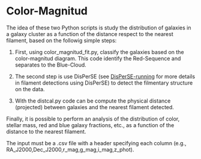 # Color-Magnitud
The idea of these two Python scripts is study the distribution of galaxies in a galaxy cluster 
as a function of the distance respect to the nearest filament, based on the followig simple steps:

1) First, using color_magnitud_fit.py, classify the galaxies based on the color-magnitud diagram.
This code identify the Red-Sequence and separates to the Blue-Cloud.

2) The second step is use DisPerSE (see [DisPerSE-running](https://github.com/rhbaier/DisPerSE-running.git) for more details
in filament detections using DisPerSE) to detect the filmentary structure on the data.

3) With the distcal.py code can be compute the physical distance (projected) between galaxies and the nearest filament detected.

Finally, it is possible to perform an analysis of the distribution of color, stellar mass, red and blue galaxy fractions, etc.,
as a function of the distance to the nearest filament.

The input must be a .csv file with a header specifying each column (e.g., RA_J2000,Dec_J2000,r_mag,g_mag,i_mag,z_phot).


